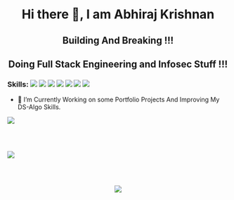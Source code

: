 # <p align="center">Hi there 👋, I am Abhiraj Krishnan</p>
## <p align="center">Building And Breaking !!!</p>
## <p align="center">Doing Full Stack Engineering and Infosec Stuff !!!</p>

### Skills: <img src="https://badges.aleen42.com/src/javascript.svg">  <img src="https://badges.aleen42.com/src/react.svg">   <img src="https://badges.aleen42.com/src/node.svg">  <img src="https://badges.aleen42.com/src/tailwindcss.svg">  <img src="https://badges.aleen42.com/src/typescript.svg">  <img src="https://badges.aleen42.com/src/webpack.svg">   <img src="https://img.shields.io/static/v1?label=redux-toolkit&message=1.6.1&color=blueviolet">


- 🔭 I’m Currently Working on some Portfolio Projects And Improving My DS-Algo Skills.


<p><img src="https://github-readme-stats.vercel.app/api/top-langs/?username=abhirajkrishnan&layout=compact&bg_color=1d211e&text_color=0cf0e4&icon_color=14f00c&title_color=f2fcfc&border_color=c6ed1a&border_radius=10&card_width=300">
</p>
<br/><br/>
<p><img  src="https://github-readme-stats.vercel.app/api?username=abhirajkrishnan&show_icons=true&bg_color=292b21&text_color=0cf0e4&icon_color=14f00c&title_color=f2fcfc&border_color=c6ed1a&border_radius=10"></p>
<br/><br/>


<p align="center" ><img src="https://github-readme-streak-stats.herokuapp.com/?user=abhirajkrishnan">
</p>
